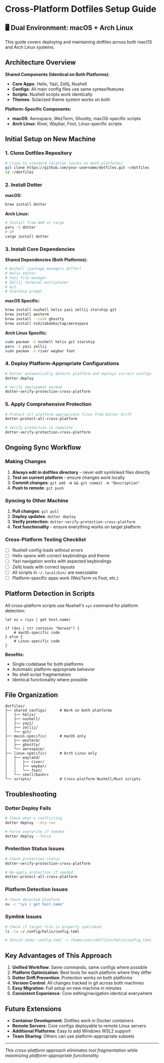 # Cross-Platform Dotfiles Setup Guide

## 🖥️ Dual Environment: macOS + Arch Linux

This guide covers deploying and maintaining dotfiles across both macOS and Arch Linux systems.

## Architecture Overview

**Shared Components (Identical on Both Platforms):**
- **Core Apps**: Helix, Yazi, Zellij, Nushell
- **Configs**: All main config files use same syntax/features
- **Scripts**: Nushell scripts work identically
- **Themes**: Solarized theme system works on both

**Platform-Specific Components:**
- **macOS**: Aerospace, WezTerm, Ghostty, macOS-specific scripts
- **Arch Linux**: River, Waybar, Foot, Linux-specific scripts

## Initial Setup on New Machine

### 1. Clone Dotfiles Repository
```bash
# Clone to standard location (works on both platforms)
git clone https://github.com/your-username/dotfiles.git ~/dotfiles
cd ~/dotfiles
```

### 2. Install Dotter
**macOS:**
```bash
brew install dotter
```

**Arch Linux:**
```bash
# Install from AUR or cargo
paru -S dotter
# OR
cargo install dotter
```

### 3. Install Core Dependencies

**Shared Dependencies (Both Platforms):**
```bash
# Nushell (package managers differ)
# Helix editor
# Yazi file manager  
# Zellij terminal multiplexer
# Git
# Starship prompt
```

**macOS Specific:**
```bash
brew install nushell helix yazi zellij starship git
brew install wezterm
brew install --cask ghostty
brew install nikitabobko/tap/aerospace
```

**Arch Linux Specific:**
```bash
sudo pacman -S nushell helix git starship
paru -S yazi zellij
sudo pacman -S river waybar foot
```

### 4. Deploy Platform-Appropriate Configurations
```bash
# Dotter automatically detects platform and deploys correct configs
dotter deploy

# Verify deployment worked
dotter-verify-protection-cross-platform
```

### 5. Apply Comprehensive Protection
```bash
# Protect all platform-appropriate files from Dotter Drift
dotter-protect-all-cross-platform

# Verify protection is complete
dotter-verify-protection-cross-platform
```

## Ongoing Sync Workflow

### Making Changes
1. **Always edit in dotfiles directory** - never edit symlinked files directly
2. **Test on current platform** - ensure changes work locally
3. **Commit changes**: `git add -A && git commit -m "Description"`
4. **Push to remote**: `git push`

### Syncing to Other Machine
1. **Pull changes**: `git pull`
2. **Deploy updates**: `dotter deploy`
3. **Verify protection**: `dotter-verify-protection-cross-platform`
4. **Test functionality** - ensure everything works on target platform

### Cross-Platform Testing Checklist
- [ ] Nushell config loads without errors
- [ ] Helix opens with correct keybindings and theme
- [ ] Yazi navigation works with expected keybindings
- [ ] Zellij loads with correct layouts
- [ ] All scripts in `~/.local/bin/` are executable
- [ ] Platform-specific apps work (WezTerm vs Foot, etc.)

## Platform Detection in Scripts

All cross-platform scripts use Nushell's `sys` command for platform detection:

```nushell
let os = (sys | get host.name)

if ($os | str contains "Darwin") {
    # macOS-specific code
} else {
    # Linux-specific code  
}
```

**Benefits:**
- Single codebase for both platforms
- Automatic platform-appropriate behavior
- No shell script fragmentation
- Identical functionality where possible

## File Organization

```
dotfiles/
├── shared configs/      # Work on both platforms
│   ├── helix/
│   ├── nushell/
│   ├── yazi/
│   ├── zellij/
│   └── git/
├── macos-specific/      # macOS only
│   ├── wezterm/
│   ├── ghostty/
│   └── aerospace/
├── linux-specific/      # Arch Linux only
│   ├── wayland/
│   │   ├── river/
│   │   ├── waybar/
│   │   └── foot/
│   └── shell/bashrc
└── scripts/             # Cross-platform Nushell/Rust scripts
```

## Troubleshooting

### Dotter Deploy Fails
```bash
# Check what's conflicting
dotter deploy --dry-run

# Force overwrite if needed
dotter deploy --force
```

### Protection Status Issues
```bash
# Check protection status
dotter-verify-protection-cross-platform

# Re-apply protection if needed
dotter-protect-all-cross-platform
```

### Platform Detection Issues
```bash
# Check detected platform
nu -c "sys | get host.name"
```

### Symlink Issues
```bash
# Check if target file is properly symlinked
ls -la ~/.config/helix/config.toml

# Should show: config.toml -> /home/user/dotfiles/helix/config.toml
```

## Key Advantages of This Approach

1. **Unified Workflow**: Same commands, same configs where possible
2. **Platform Optimization**: Best tools for each platform where they differ  
3. **Dotter Drift Prevention**: Protection works on both platforms
4. **Version Control**: All changes tracked in git across both machines
5. **Easy Migration**: Full setup on new machine in minutes
6. **Consistent Experience**: Core editing/navigation identical everywhere

## Future Extensions

- **Container Development**: Dotfiles work in Docker containers
- **Remote Servers**: Core configs deployable to remote Linux servers
- **Additional Platforms**: Easy to add Windows WSL2 support
- **Team Sharing**: Others can use platform-appropriate subsets

---

*This cross-platform approach eliminates tool fragmentation while maximizing platform-appropriate functionality.*